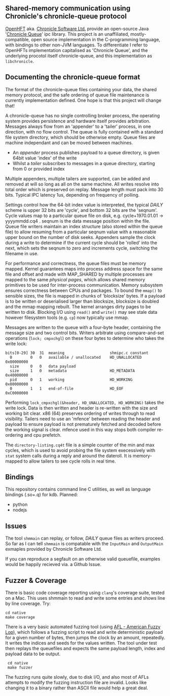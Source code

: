 
## Shared-memory communication using Chronicle's chronicle-queue protocol

[OpenHFT](https://github.com/OpenHFT) aka. [Chronicle Software Ltd.](https://chronicle.software/) provide an open-source Java '[Chronicle Queue](https://github.com/OpenHFT/Chronicle-Queue)' ipc library. This project is an unaffiliated, mostly-compatible, open source implementation in the C-programming language, with bindings to other non-JVM languages. To differentiate I refer to OpenHFTs implementation capitalised as 'Chronicle Queue', and the underlying procotol itself chronicle-queue, and this implementation as `libchronicle`.

## Documenting the chronicle-queue format
The format of the chronicle-queue files containing your data, the shared memory protocol, and the safe ordering of queue file maintenance is currently implementation defined. One hope is that this project will change that!

A chronicle-queue has no single controlling broker process, the operating system provides persistence and hardware itself provides arbitration. Messages always flow from an 'appender' to a 'tailer' process, in one direction, with no flow control. The queue is fully contained with a standard file system directory, which should be otherwise empty. Queue files are machine independant and can be moved between machines.

* An _appender_ process publishes payload to a queue directory, is given 64bit value 'index' of the write
* Whilst a _tailer_ subscribes to messages in a queue directory, starting from 0 or provided index

Multiple appenders, multiple tailers are supported, can be added and removed at will so long as all on
the same machine. All writes resolve into total order which is preserved on replay. Message length must
pack into 30 bits. Typical IPC latency 1us, depending on frequency of polling.

Settings control how the 64-bit index value is interpreted, the typical _DAILY_ scheme is upper 32 bits
are 'cycle', and bottom 32 bits are the 'seqnum'. Cycle values map to a particular queue file
on disk, e.g. cycle+1970.01.01 -> yyyymmdd.cq4 . seqnum is the data message position within the file.
Queue file writers maintain an index structure (also stored within the queue file) to allow resuming from a
particular seqnum value with a reasonable upper bound on the number of disk seeks. Appenders
sample the clock during a write to determine if the current cycle should be 'rolled' into the
next, which sets the seqnum to zero and increments cycle, switching the filename in use.

For performance and correctness, the queue files must be memory mapped. Kernel guarantees
maps into process address space for the same file and offset and made with MAP_SHARED by
multiple processes are mapped to the same _physical pages_, which allows shared memory primitives to be used for inter-process communication.
Memory subsystem ensures correctness between CPUs and packages. To bound the `mmap()` to sensible
sizes, the file is mapped in chunks of 'blocksize' bytes. If a payload is to be written or
deserialised larger than blocksize, blocksize is doubled and the mmap mapping rebuilt. The kernel arranges
dirty pages to be written to disk. Blocking I/O using `read()` and `write()` may see stale data
however filesystem tools (e.g. `cp`) now typically use mmap.

Messages are written to the queue with a four-byte header, containing the message size and two control
bits. Writers arbitrate using compare-and-set operations (`lock; cmpxchgl`) on these four bytes to
determine who takes the write lock:

    bits[0-29] 30  31  meaning                    shmipc.c constant
      0        0   0   available / unallocated    HD_UNALLOCATED 0x00000000
      size     0   0   data payload
      size     1   0   metadata                   HD_METADATA    0x40000000
      pid      0   1   working                    HD_WORKING     0x80000000
      0        1   1   end-of-file                HD_EOF         0xC0000000

Performing `lock_cmpxchgl(&header, HD_UNALLOCATED, HD_WORKING)` takes the write lock. Data is then
written and header is re-written with the size and working bit clear. x86 (64) preserves ordering
of writes through to read visibility. Tailers need to use an 'mfence' between reading the header
and payload to ensure payload is not prematurely fetched and decoded before the working signal
is clear. mfence used in this way stops both compiler re-ordering and cpu prefetch.

The `directory-listing.cq4t` file is a simple counter of the min and max cycles, which is used
to avoid probing the file system execessively with `stat` system calls during a reply and around the dateroll. It is memory-mapped to
allow tailers to see cycle rolls in real time.

## Bindings

This repository contains command line C utilities, as well as language bindings (.so+.q) for kdb.
Planned:
- python
- nodejs

## Issues
The tool `shmmain` can replay, or follow, _DAILY_ queue files as writers proceed. So far as I can tell `shmmain` is compatable with the `InputMain` and `OutputMain` exmaples provided by Chronicle Software Ltd.

If you can reproduce a segfault on an otherwise valid queuefile, examples would be happily recieved via. a Github Issue.

## Fuzzer & Coverage
There is basic code coverage reporting using `clang`'s coverage suite, tested on a Mac. This uses shmmain to read and write some entries and shows line by line coverage. Try:

    cd native
    make coverage

There is a very basic automated fuzzing tool (using [AFL - American Fuzzy Lop](http://lcamtuf.coredump.cx/afl/)), which follows a fuzzing script to read and write deterministic payload for a given number of bytes, then jumps the clock by an  amount, repeatedly. It writes the indices and seeds for the values written. The tool under test then replays the queuefiles and expects the same payload length, index and payload data to be output.

     cd native
     make fuzzer

The fuzzing runs quite slowly, due to disk I/O, and also most of AFLs attempts to modify the fuzzing instruction file are invalid. Looks like changing it to a binary rather than ASCII file would help a great deal.


